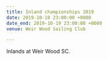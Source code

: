 ```yaml
---
title: Inland championships 2019
date: 2019-10-18 23:00:00 +0000
date_end: 2019-10-19 23:00:00 +0000
venue: Weir Wood Sailing Club

---
```

Inlands at Weir Wood SC.